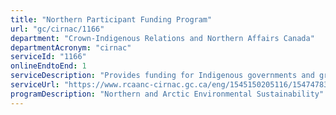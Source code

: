 ```yaml
---
title: "Northern Participant Funding Program"
url: "gc/cirnac/1166"
department: "Crown-Indigenous Relations and Northern Affairs Canada"
departmentAcronym: "cirnac"
serviceId: "1166"
onlineEndtoEnd: 1
serviceDescription: "Provides funding for Indigenous governments and groups, and other Northerners, to participate meaningfully in environmental assessments in the three territories."
serviceUrl: "https://www.rcaanc-cirnac.gc.ca/eng/1545150205116/1547478360408"
programDescription: "Northern and Arctic Environmental Sustainability"
---
```

